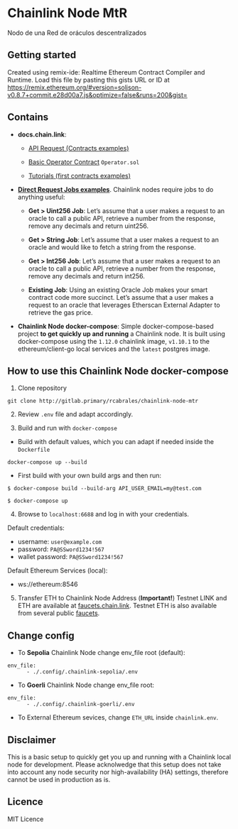 # Chainlink Node MtR

Nodo de una Red de oráculos descentralizados

## Getting started

Created using remix-ide: Realtime Ethereum Contract Compiler and Runtime. Load this file by pasting this gists URL or ID at https://remix.ethereum.org/#version=soljson-v0.8.7+commit.e28d00a7.js&optimize=false&runs=200&gist=

## Contains

* **docs.chain.link**:

  - [API Request (Contracts examples)](http://gitlab.primary/rcabrales/chainlink-node-mtr/-/tree/master/docs.chain.link/samples/APIRequests)

  - [Basic Operator Contract](http://gitlab.primary/rcabrales/chainlink-node-mtr/-/tree/master/docs.chain.link/samples/ChainlinkNodes/Operator.sol) `Operator.sol` 

  - [Tutorials (first contracts examples)](http://gitlab.primary/rcabrales/chainlink-node-mtr/-/tree/master/docs.chain.link/samples/Tutorials)

* [**Direct Request Jobs examples**](http://gitlab.primary/rcabrales/chainlink-node-mtr/-/tree/master/.jobs). Chainlink nodes require jobs to do anything useful:

  - **Get > Uint256 Job**: Let’s assume that a user makes a request to an oracle to call a public API, retrieve a number from the response, remove any decimals and return uint256.

  - **Get > String Job**: Let’s assume that a user makes a request to an oracle and would like to fetch a string from the response.

  - **Get > Int256 Job**: Let’s assume that a user makes a request to an oracle to call a public API, retrieve a number from the response, remove any decimals and return int256.

  - **Existing Job**: Using an existing Oracle Job makes your smart contract code more succinct. Let’s assume that a user makes a request to an oracle that leverages Etherscan External Adapter to retrieve the gas price.

* **Chainlink Node docker-compose**:
Simple docker-compose-based project **to get quickly up and running** a Chainlink node. It is built using docker-compose using the `1.12.0` chainlink image, `v1.10.1` to  the ethereum/client-go local services and the `latest` postgres image.

## How to use this Chainlink Node docker-compose

1. Clone repository
```
git clone http://gitlab.primary/rcabrales/chainlink-node-mtr
```
2. Review `.env` file and adapt accordingly.

3. Build and run with `docker-compose`

* Build with default values, which you can adapt if needed inside the `Dockerfile`
```
docker-compose up --build
```

* First build with your own build args and then run:

```
$ docker-compose build --build-arg API_USER_EMAIL=my@test.com

$ docker-compose up
```

4. Browse to `localhost:6688` and log in with your credentials.

Default credentials:
- username: `user@example.com`
- password: `PA@SSword1234!567`
- wallet password: `PA@SSword1234!567`

Default Ethereum Services (local):
- ws://ethereum:8546

5. Transfer ETH to Chainlink Node Address (**Important!**)
Testnet LINK and ETH are available at [faucets.chain.link](https://faucets.chain.link/sepolia?_ga=2.46155623.130770896.1677255898-436679307.1674065066). Testnet ETH is also available from several public [faucets](https://faucetlink.to/sepolia).

## Change config

* To **Sepolia** Chainlink Node change env_file root (default):
```
env_file:
      - ./.config/.chainlink-sepolia/.env
```

* To **Goerli** Chainlink Node change env_file root:
```
env_file:
      - ./.config/.chainlink-goerli/.env
```

* To External Ethereum sevices, change `ETH_URL` inside `chainlink.env`. 

## Disclaimer
This is a basic setup to quickly get you up and running with a Chainlink local node for development. Please acknolwedge that this setup does not take into account any node security nor high-availability (HA) settings, therefore cannot be used in production as is.

## Licence

MIT Licence

